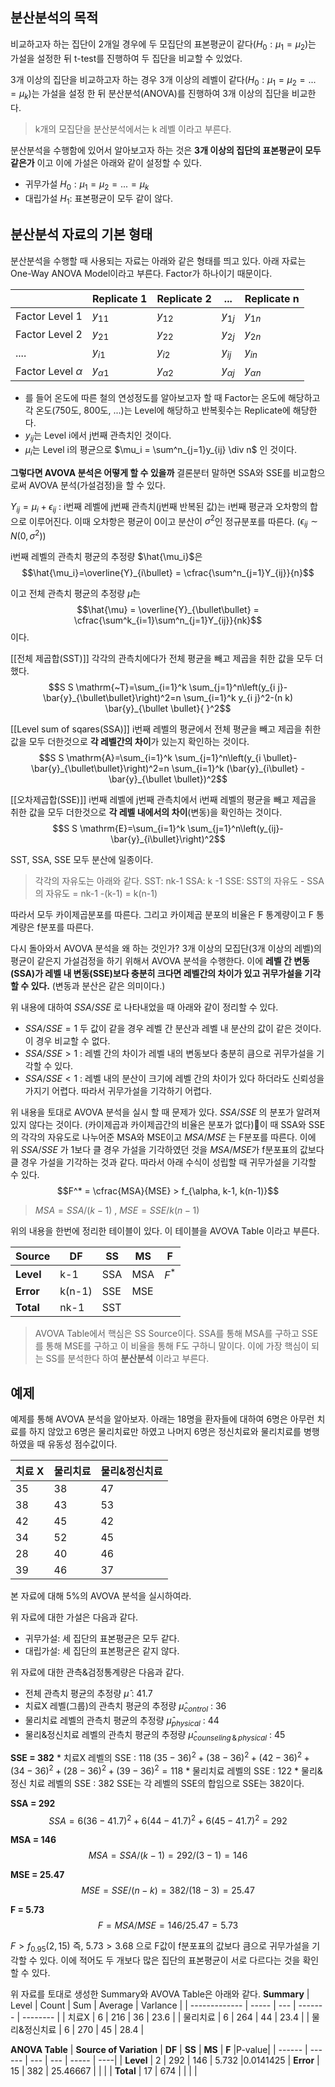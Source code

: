 ## 분산분석의 목적

비교하고자 하는 집단이 2개일 경우에 두 모집단의 표본평균이 같다($H_0: \mu_1 = \mu_2$)는 가설을 설정한 뒤 t-test를 진행하여 두 집단을 비교할 수 있었다.

3개 이상의 집단을 비교하고자 하는 경우 3개 이상의 레벨이 같다($H_0: \mu_1 = \mu_2 = ... = \mu_k$)는 가설을 설정 한 뒤 분산분석(ANOVA)를 진행하여 3개 이상의 집단을 비교한다. 

> k개의 모집단을 분산분석에서는 k 레벨 이라고 부른다. 

분산분석을 수행함에 있어서 알아보고자 하는 것은 **3개 이상의 집단의 표본평균이 모두 같은가** 이고 이에 가설은 아래와 같이 설정할 수 있다.
* 귀무가설 $H_0: \mu_1 = \mu_2 = ... = \mu_k$
* 대립가설 $H_1:$ 표본평균이 모두 같이 않다.


## 분산분석 자료의 기본 형태
분산분석을 수행할 때 사용되는 자료는 아래와 같은 형태를 띄고 있다. 아래 자료는 One-Way ANOVA Model이라고 부른다. Factor가 하나이기 때문이다. 

|                       | Replicate 1    | Replicate 2    |       ...            | Replicate n    |
| --------------------- | -------------- | -------------- | -------------- | -------------- |
| Factor Level 1        | $y_{11}$       | $y_{12}$       | $y_{1j}$       | $y_{1n}$       |
| Factor Level 2        | $y_{21}$       | $y_{22}$       | $y_{2j}$       | $y_{2n}$       |
| ....                  | $y_{i1}$       | $y_{i2}$       | $y_{ij}$       | $y_{in}$               |
| Factor Level $\alpha$ | $y_{\alpha 1}$ | $y_{\alpha 2}$ | $y_{\alpha j}$ | $y_{\alpha n}$ |

* 를 들어 온도에 따른 철의 연성정도를 알아보고자 할 때 Factor는 온도에 해당하고 각 온도(750도, 800도, ...)는 Level에 해당하고 반복횟수는 Replicate에 해당한다. 
* ${y_{ij}}$는 Level i에서 j번째 관측치인 것이다. 
* $\mu_i$는 Level i의 평균으로 $\mu_i = \sum^n_{j=1}y_{ij} \div n$ 인 것이다.  


**그렇다면 AVOVA 분석은 어떻게 할 수 있을까** 
결론분터 말하면 SSA와 SSE를 비교함으로써 AVOVA 분석(가설검정)을 할 수 있다. 

$Y_{ij} = \mu_i + \epsilon_{ij}$ : i번째 레벨에 j번째 관측치(j번째 반복된 값)는 i번째 평균과 오차항의 합으로 이루어진다. 이때 오차항은 평균이 0이고 분산이 $\sigma^2$인 정규분포를 따른다. ($\epsilon_{ij} \sim N(0, \sigma^2)$) 


i번째 레벨의 관측치 평균의 추정량 $\hat{\mu_i}$은 
$$\hat{\mu_i}=\overline{Y}_{i\bullet} = \cfrac{\sum^n_{j=1}Y_{ij}}{n}$$

이고 전체 관측치 평균의 추정량 $\hat{\mu}$는 
$$\hat{\mu} = \overline{Y}_{\bullet\bullet} = \cfrac{\sum^k_{i=1}\sum^n_{j=1}Y_{ij}}{nk}$$
이다.  

[[전체 제곱합(SST)]]
각각의 관측치에다가 전체 평균을 빼고 제곱을 취한 값을 모두 더했다.
$$S S \mathrm{~T}=\sum_{i=1}^k \sum_{j=1}^n\left(y_{i j}-\bar{y}_{\bullet\bullet}\right)^2=n \sum_{i=1}^k y_{i j}^2-(n k) \bar{y}_{\bullet \bullet}{ }^2$$

[[Level sum of sqares(SSA)]]
i번째 레벨의 평균에서 전체 평균을 빼고 제곱을 취한 값을 모두 더한것으로 **각 레벨간의 차이**가 있는지 확인하는 것이다. 
$$S S \mathrm{A}=\sum_{i=1}^k \sum_{j=1}^n\left(y_{i \bullet}-\bar{y}_{\bullet\bullet}\right)^2=n \sum_{i=1}^k (\bar{y}_{i\bullet} - \bar{y}_{\bullet \bullet})^2$$

[[오차제곱합(SSE)]]
i번째 레벨에 j번째 관측치에서 i번째 레벨의 평균을 빼고 제곱을 취한 값을 모두 더한것으로 **각 레벨 내에서의 차이**(변동)을 확인하는 것이다. 
$$S S \mathrm{E}=\sum_{i=1}^k \sum_{j=1}^n\left(y_{ij}-\bar{y}_{i\bullet}\right)^2$$

SST, SSA, SSE 모두 분산에 일종이다.

> 각각의 자유도는 아래와 같다.
> SST: nk-1
> SSA: k -1
> SSE: SST의 자유도 - SSA의 자유도 = nk-1 -(k-1) = k(n-1) 

따라서 모두 카이제곱분포를 따른다.
그리고 카이제곱 분포의 비율은 F 통계량이고 F 통계량은 f분포를 따른다. 


다시 돌아와서 AVOVA 분석을 왜 하는 것인가? 3개 이상의 모집단(3개 이상의 레벨)의 평균이 같은지 가설검정을 하기 위해서 AVOVA 분석을 수행한다. 
이에 **레벨 간 변동(SSA)가 레벨 내 변동(SSE)보다 충분히 크다면 레벨간의 차이가 있고 귀무가설을 기각할 수 있다.** (변동과 분산은 같은 의미이다.)

위 내용에 대하여 $SSA/SSE$ 로 나타내었을 때 아래와 같이 정리할 수 있다.
* $SSA / SSE = 1$ 두 값이 같을 경우 레벨 간 분산과 레벨 내 분산의 값이 같은 것이다. 이 경우 비교할 수 없다.
* $SSA / SSE > 1$ : 레벨 간의 차이가 레벨 내의 변동보다 충분히 큼으로 귀무가설을 기각할 수 있다.
* $SSA/SSE < 1$ : 레벨 내의 분산이 크기에 레벨 간의 차이가 있다 하더라도 신뢰성을 가지기 어렵다. 따라서 귀무가설을 기각하기 어렵다. 

위 내용을 토대로 AVOVA 분석을 실시 할 때 문제가 있다. $SSA/SSE$ 의 분포가 알려져 있지 않다는 것이다. (카이제곱과 카이제곱간의 비율은 분포가 없다)이 때 SSA와 SSE의 각각의 자유도로 나누어준 MSA와 MSE이고 $MSA / MSE$ 는 F분포를 따른다. 이에 위 $SSA / SSE$ 가 1보다 클 경우 가설을 기각하였던 것을 $MSA/MSE$가 f분포표의 값보다 클 경우 가설을 기각하는 것과 같다. 
따라서 아래 수식이 성립할 때 귀무가설을 기각할 수 있다.
$$F^* = \cfrac{MSA}{MSE} > f_{\alpha, k-1, k(n-1)}$$
> $MSA = SSA / (k-1)$ , $MSE = SSE/k(n-1)$ 

위의 내용을 한번에 정리한 테이블이 있다. 이 테이블을 AVOVA Table 이라고 부른다. 

| **Source** | **DF**     | **SS**  | **MS**  | **F**     |
| ------ | ------ | --- | --- | ----- |
| **Level**  | k-1    | SSA | MSA | $F^*$ |
| **Error**  | k(n-1) | SSE | MSE |       |
| **Total**  | nk-1   | SST    |     |       |

>AVOVA Table에서 핵심은 SS Source이다. SSA를 통해 MSA를 구하고 SSE를 통해 MSE를 구하고 이 비율을 통해 F도 구하니 말이다. 이에 가장 핵심이 되는 SS를 분석한다 하여 **분산분석** 이라고 부른다. 

## 예제
예제를 통해 AVOVA 분석을 알아보자.
아래는 18명을 환자들에 대하여 6명은 아무런 치료를 하지 않았고 6명은 물리치료만 하였고 나머지 6명은 정신치료와 물리치료를 병행하였을 때 유동성 점수값이다. 

| 치료 X | 물리치료 | 물리&정신치료 |
| ------ | -------- | ----------------- |
| 35     | 38       | 47                |
| 38     | 43       | 53                |
| 42     | 45       | 42                |
| 34     | 52       | 45                |
| 28     | 40       | 46                |
| 39     | 46       | 37                  |
본 자료에 대해 5%의 AVOVA 분석을 실시하여라.

위 자료에 대한 가설은 다음과 같다.
* 귀무가설: 세 집단의 표본평균은 모두 같다.
* 대립가설: 세 집단의 표본평균은 같지 않다. 

위 자료에 대한 관측&검정통계량은 다음과 같다.
* 전체 관측치 평균의 추정량 $\hat{\mu}$ : 41.7
* 치료X 레벨(그룹)의 관측치 평균의 추정량 $\hat{\mu}_{control}$ : 36
* 물리치료 레벨의 관측치 평균의 추정량 $\hat{\mu}_{physical}$ : 44
* 물리&정신치료 레벨의 관측치 평균의 추정량 $\hat{\mu}_{counseling\,\&\,physical}$ : 45

**SSE = 382**
	* 치료X 레벨의 SSE : 118
		$(35 - 36)^2 + (38 - 36)^2 + (42 - 36)^2 + (34 - 36)^2 + (28 - 36)^2 + (39 - 36)^2 =118$
	* 물리치료 레벨의 SSE : 122
	* 물리&정신 치료 레벨의 SSE : 382
SSE는 각 레벨의 SSE의 합임으로 SSE는 382이다. 

**SSA = 292**
$$SSA = 6(36 - 41.7)^2 + 6(44 - 41.7)^2 + 6(45 - 41.7)^2 = 292$$

**MSA = 146**
$$MSA = SSA / (k-1) = 292 / (3-1) = 146$$

**MSE = 25.47**
$$MSE = SSE / (n-k) = 382 / (18-3) = 25.47$$

**F = 5.73**
$$F = MSA / MSE = 146 / 25.47 = 5.73$$

$F > f_{0.95}(2,15)$ 즉, $5.73 > 3.68$ 으로 F값이 f분포표의 값보다 큼으로 귀무가설을 기각할 수 있다. 이에 적어도 두 개보다 많은 집단의 표본평균이 서로 다르다는 것을 확인할 수 있다. 

위 자료를 토대로 생성한 Summary와 AVOVA Table은 아래와 같다. 
**Summary**
| Level         | Count | Sum | Average | Varlance |
| ------------- | ----- | --- | ------- | -------- |
| 치료X         | 6     | 216 | 36      | 23.6     |
| 물리치료      | 6     | 264 | 44      | 23.4     |
| 물리&정신치료 | 6     | 270 | 45      | 28.4         |

**ANOVA Table**
| **Source of Variation** | **DF**     | **SS**  | **MS**  | **F**     |P-value|
| ------ | ------ | --- | --- | ----- | ----|
| **Level**  | 2    | 292 | 146 | 5.732 |0.0141425
| **Error**  | 15 | 382 | 25.46667 |       | |
| **Total**  | 17   | 674    |     |       | |
